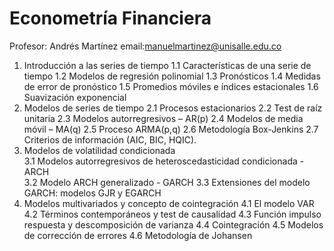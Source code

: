 # Econometría Financiera

Profesor: Andrés Martínez
email:manuelmartinez@unisalle.edu.co





1.	Introducción a las series de tiempo
  1.1	Características de una serie de tiempo
  1.2	Modelos de regresión polinomial
  1.3	Pronósticos
  1.4	Medidas de error de pronóstico
  1.5	Promedios móviles e índices estacionales
  1.6	Suavización exponencial
2.	Modelos de series de tiempo 
  2.1	Procesos estacionarios
  2.2	Test de raíz unitaria
  2.3	Modelos autorregresivos – AR(p)
  2.4	Modelos de media móvil – MA(q)
  2.5	Proceso ARMA(p,q)
  2.6	Metodología Box-Jenkins
  2.7	Criterios de información (AIC, BIC, HQIC).
3.	Modelos de volatilidad condicionada  
  3.1	Modelos autorregresivos de heteroscedasticidad condicionada - ARCH  
  3.2	Modelo ARCH generalizado - GARCH
  3.3	Extensiones del modelo GARCH: modelos GJR y EGARCH 
4.	Modelos multivariados y concepto de cointegración
  4.1	El modelo VAR
  4.2	Términos contemporáneos y test de causalidad
  4.3	Función impulso respuesta y descomposición de varianza
  4.4	Cointegración 
  4.5	Modelos de corrección de errores
  4.6	Metodología de Johansen
